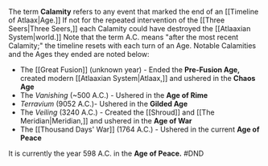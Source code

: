 The term **Calamity** refers to any event that marked the end of an [[Timeline of Atlaax|Age.]] If not for the repeated intervention of the [[Three Seers|Three Seers,]] each Calamity could have destroyed the [[Atlaaxian System|world.]] Note that the term A.C. means "after the most recent Calamity;" the timeline resets with each turn of an Age. Notable Calamities and the Ages they ended are noted below:

* The [[Great Fusion]] (unknown year) - Ended the **Pre-Fusion Age,** created modern [[Atlaaxian System|Atlaax,]] and ushered in the **Chaos Age**
* The *Vanishing* (~500 A.C.) - Ushered in the **Age of Rime**
* *Terravium* (9052 A.C.)- Ushered in the **Gilded Age**
* The *Veiling* (3240 A.C.) - Created the [[Shroud]] and [[The Meridian|Meridian,]] and ushered in the **Age of War**
* The [[Thousand Days' War]] (1764 A.C.) - Ushered in the current **Age of Peace**

It is currently the year 598 A.C. in the **Age of Peace.**
#DND